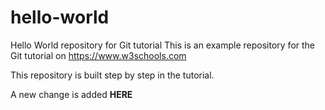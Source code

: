 # hello-world
Hello World repository for Git tutorial
This is an example repository for the Git tutorial on https://www.w3schools.com

This repository is built step by step in the tutorial.

A new change is added **HERE**
